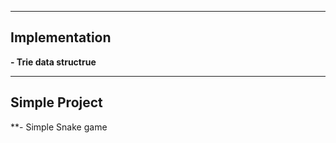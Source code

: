 -------
## Implementation
  **- Trie data structrue**
  
-------
## Simple Project
  **- Simple Snake game
  
